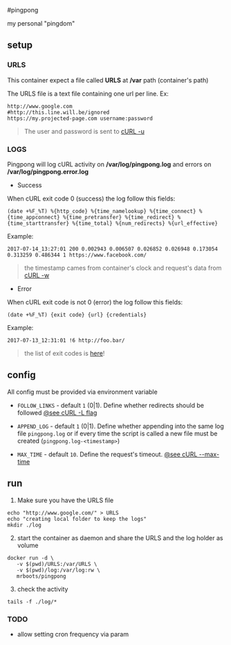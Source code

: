 #pingpong

my personal "pingdom"

## setup

### URLS

This container expect a file called **URLS** at **/var** path (container's path)

The URLS file is a text file containing one url per line. Ex:

```
http://www.google.com
#http://this.line.will.be/ignored
https://my.projected-page.com username:password
```

> The user and password is sent to [cURL -u](https://curl.haxx.se/docs/manpage.html#-u)

### LOGS

Pingpong will log cURL activity on **/var/log/pingpong.log** and errors on **/var/log/pingpong.error.log**

* Success

When cURL exit code 0 (success) the log follow this fields:

```
(date +%F_%T) %{http_code} %{time_namelookup} %{time_connect} %{time_appconnect} %{time_pretransfer} %{time_redirect} %{time_starttransfer} %{time_total} %{num_redirects} %{url_effective}
```

Example:

```
2017-07-14_13:27:01 200 0.002943 0.006507 0.026852 0.026948 0.173054 0.313259 0.486344 1 https://www.facebook.com/
```

> the timestamp cames from container's clock and request's data from [cURL -w](https://curl.haxx.se/docs/manpage.html#-w)

* Error

When cURL exit code is not 0 (error) the log follow this fields:
```
(date +%F_%T) {exit code} {url} {credentials}
```

Example:

```
2017-07-13_12:31:01 !6 http://foo.bar/
```

> the list of exit codes is [here](https://curl.haxx.se/libcurl/c/libcurl-errors.html)!

## config

All config must be provided via environment variable

* `FOLLOW_LINKS` - default `1` (0|1). Define whether redirects should be followed [@see cURL -L flag](https://curl.haxx.se/docs/manpage.html#-L)

* `APPEND_LOG` - default `1` (0|1). Define whether appending into the  same log file `pingpong.log` or if every time the script is called a new file must be created (`pingpong.log-<timestamp>`)

* `MAX_TIME` - default `10`. Define the request's timeout. [@see cURL --max-time](https://curl.haxx.se/docs/manpage.html#-m)

## run

1. Make sure you have the URLS file

```
echo "http://www.google.com/" > URLS
echo "creating local folder to keep the logs"
mkdir ./log

```

2. start the container as daemon and share the URLS and the log holder as volume

```
docker run -d \
   -v $(pwd)/URLS:/var/URLS \
   -v $(pwd)/log:/var/log:rw \
   mrboots/pingpong
```

3. check the activity

```
tails -f ./log/*
```

### TODO

* allow setting cron frequency via param
